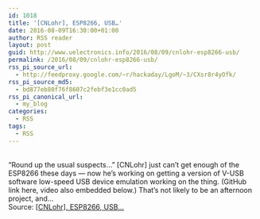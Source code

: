 ```yaml
---
id: 1018
title: '[CNLohr], ESP8266, USB…'
date: 2016-08-09T16:30:00+01:00
author: RSS reader
layout: post
guid: http://www.uelectronics.info/2016/08/09/cnlohr-esp8266-usb/
permalink: /2016/08/09/cnlohr-esp8266-usb/
rss_pi_source_url:
  - http://feedproxy.google.com/~r/hackaday/LgoM/~3/CXsr8r4yOfk/
rss_pi_source_md5:
  - bd877eb80f76f8607c2febf3e1cc0ad5
rss_pi_canonical_url:
  - my_blog
categories:
  - RSS
tags:
  - RSS
---
```

&#013;  
“Round up the usual suspects…” [CNLohr] just can’t get enough of the ESP8266 these days — now he’s working on getting a version of V-USB software low-speed USB device emulation working on the thing. (GitHub link here, video also embedded below.) That’s not likely to be an afternoon project, and…&#013;  
Source: <a href="http://feedproxy.google.com/~r/hackaday/LgoM/~3/CXsr8r4yOfk/" target="_blank">[CNLohr], ESP8266, USB…</a>